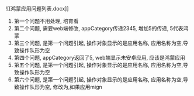![[鸿蒙应用问题列表.docx]]
1. 第一个问题不用处理, 培育看
2. 第二个问题, 需要web端修改, appCategory传递2345, 增加5的传递, 5代表鸿蒙
3. 第三个问题, 是第一个问题引起, 操作对象显示的是应用名称, 应用名称为空,导致操作队形为空
4. 第四个问题, appCategory返回了5, web端显示未安卓应用, 应该是鸿蒙应用
5. 第五个问题, 是第一个问题引起, 操作对象显示的是应用名称, 应用名称为空,导致操作队形为空
6. 第六个问题, 是第一个问题引起, 操作对象显示的是应用名称, 应用名称为空,导致操作队形为空, 修改为,如果应用mign